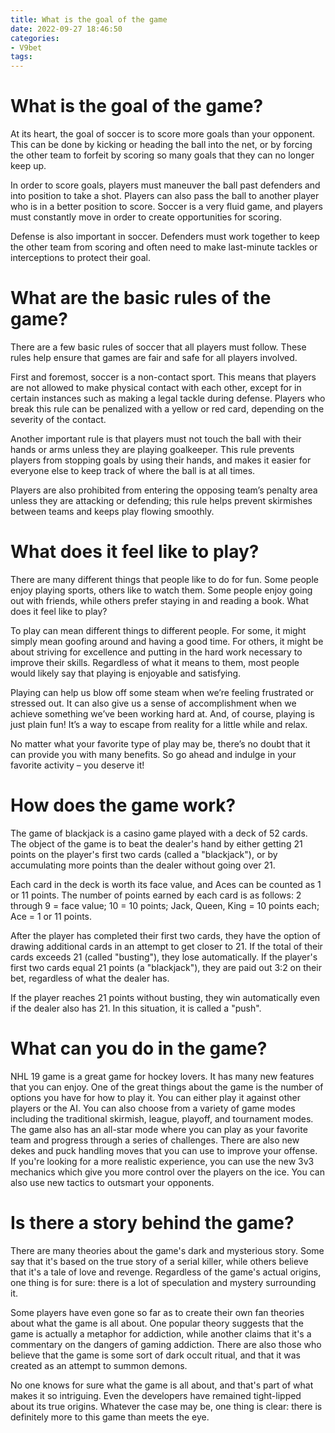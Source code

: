 ```yaml
---
title: What is the goal of the game
date: 2022-09-27 18:46:50
categories:
- V9bet
tags:
---
```



#  What is the goal of the game?

At its heart, the goal of soccer is to score more goals than your opponent. This can be done by kicking or heading the ball into the net, or by forcing the other team to forfeit by scoring so many goals that they can no longer keep up.

In order to score goals, players must maneuver the ball past defenders and into position to take a shot. Players can also pass the ball to another player who is in a better position to score. Soccer is a very fluid game, and players must constantly move in order to create opportunities for scoring.

Defense is also important in soccer. Defenders must work together to keep the other team from scoring and often need to make last-minute tackles or interceptions to protect their goal.

# What are the basic rules of the game?

There are a few basic rules of soccer that all players must follow. These rules help ensure that games are fair and safe for all players involved.

First and foremost, soccer is a non-contact sport. This means that players are not allowed to make physical contact with each other, except for in certain instances such as making a legal tackle during defense. Players who break this rule can be penalized with a yellow or red card, depending on the severity of the contact.

Another important rule is that players must not touch the ball with their hands or arms unless they are playing goalkeeper. This rule prevents players from stopping goals by using their hands, and makes it easier for everyone else to keep track of where the ball is at all times.

Players are also prohibited from entering the opposing team’s penalty area unless they are attacking or defending; this rule helps prevent skirmishes between teams and keeps play flowing smoothly.

#  What does it feel like to play?

There are many different things that people like to do for fun. Some people enjoy playing sports, others like to watch them. Some people enjoy going out with friends, while others prefer staying in and reading a book. What does it feel like to play?

To play can mean different things to different people. For some, it might simply mean goofing around and having a good time. For others, it might be about striving for excellence and putting in the hard work necessary to improve their skills. Regardless of what it means to them, most people would likely say that playing is enjoyable and satisfying.

Playing can help us blow off some steam when we’re feeling frustrated or stressed out. It can also give us a sense of accomplishment when we achieve something we’ve been working hard at. And, of course, playing is just plain fun! It’s a way to escape from reality for a little while and relax.

No matter what your favorite type of play may be, there’s no doubt that it can provide you with many benefits. So go ahead and indulge in your favorite activity – you deserve it!

#  How does the game work?

The game of blackjack is a casino game played with a deck of 52 cards. The object of the game is to beat the dealer's hand by either getting 21 points on the player's first two cards (called a "blackjack"), or by accumulating more points than the dealer without going over 21.

Each card in the deck is worth its face value, and Aces can be counted as 1 or 11 points. The number of points earned by each card is as follows: 2 through 9 = face value; 10 = 10 points; Jack, Queen, King = 10 points each; Ace = 1 or 11 points.

After the player has completed their first two cards, they have the option of drawing additional cards in an attempt to get closer to 21. If the total of their cards exceeds 21 (called "busting"), they lose automatically. If the player's first two cards equal 21 points (a "blackjack"), they are paid out 3:2 on their bet, regardless of what the dealer has.

If the player reaches 21 points without busting, they win automatically even if the dealer also has 21. In this situation, it is called a "push".

#  What can you do in the game?

NHL 19 game is a great game for hockey lovers. It has many new features that you can enjoy. One of the great things about the game is the number of options you have for how to play it. You can either play it against other players or the AI. You can also choose from a variety of game modes including the traditional skirmish, league, playoff, and tournament modes. The game also has an all-star mode where you can play as your favorite team and progress through a series of challenges. There are also new dekes and puck handling moves that you can use to improve your offense. If you're looking for a more realistic experience, you can use the new 3v3 mechanics which give you more control over the players on the ice. You can also use new tactics to outsmart your opponents.

#  Is there a story behind the game?

There are many theories about the game's dark and mysterious story. Some say that it's based on the true story of a serial killer, while others believe that it's a tale of love and revenge. Regardless of the game's actual origins, one thing is for sure: there is a lot of speculation and mystery surrounding it.

Some players have even gone so far as to create their own fan theories about what the game is all about. One popular theory suggests that the game is actually a metaphor for addiction, while another claims that it's a commentary on the dangers of gaming addiction. There are also those who believe that the game is some sort of dark occult ritual, and that it was created as an attempt to summon demons.

No one knows for sure what the game is all about, and that's part of what makes it so intriguing. Even the developers have remained tight-lipped about its true origins. Whatever the case may be, one thing is clear: there is definitely more to this game than meets the eye.